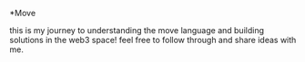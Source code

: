 *Move

this is my journey to understanding the move language and building solutions in the web3 space! feel free to follow through and share ideas with me.
